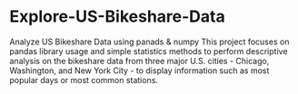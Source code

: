 # Explore-US-Bikeshare-Data
Analyze  US Bikeshare Data
using panads & numpy
This project focuses on pandas library usage and simple statistics methods to perform descriptive analysis on the bikeshare data from three major U.S. cities - Chicago, Washington, and New York City - to display information such as most popular days or most common stations.
